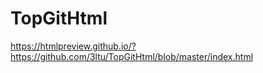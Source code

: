# TopGitHtml
https://htmlpreview.github.io/?https://github.com/3ltu/TopGitHtml/blob/master/index.html
